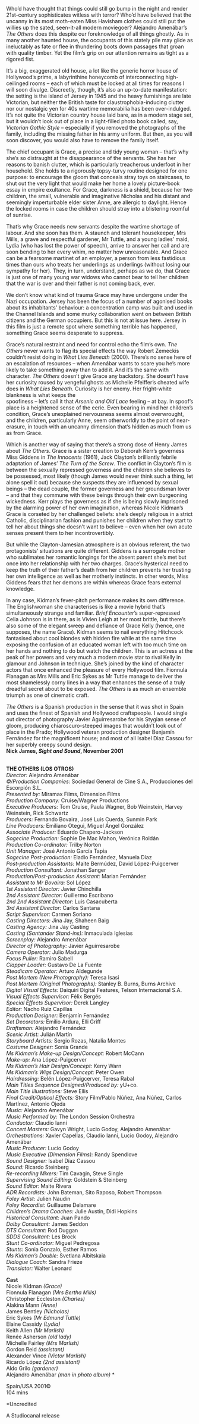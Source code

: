 

Who’d have thought that things could still go bump in the night and render 21st-century sophisticates witless with terror? Who’d have believed that the uncanny in its most moth-eaten Miss Havisham clothes could still put the willies up the sated, seen-it-all modern moviegoer? Alejandro Amenábar’s  
_The Others_ does this despite our foreknowledge of all things ghostly. As in many another haunted house, the occupants of this stately pile may glide as ineluctably as fate or flee in thundering boots down passages that groan with quality timber. Yet the film’s grip on our attention remains as tight as a rigored fist.

It’s a big, exaggerated old house, a lot like the generic horror house of Hollywood’s prime, a labyrinthine honeycomb of interconnecting high-ceilinged rooms – each of which must be locked at all times for reasons I will soon divulge. Discreetly, though, it’s also an up-to-date manifestation: the setting is the island of Jersey in 1945 and the heavy furnishings are late Victorian, but neither the British taste for claustrophobia-inducing clutter nor our nostalgic yen for 40s wartime memorabilia has been over-indulged. It’s not quite the Victorian country house laid bare, as in a modern stage set, but it wouldn’t look out of place in a light-filled photo book called, say, _Victorian Gothic Style_ – especially if you removed the photographs of the family, including the missing father in his army uniform. But then, as you will soon discover, you would also have to remove the family itself.

The chief occupant is Grace, a precise and tidy young woman – that’s why she’s so distraught at the disappearance of the servants. She has her reasons to banish clutter, which is particularly treacherous underfoot in her household. She holds to a rigorously topsy-turvy routine designed for one purpose: to encourage the gloom that conceals stray toys on staircases, to shut out the very light that would make her home a lovely picture-book essay in empire exultance. For Grace, darkness is a shield, because her two children, the small, vulnerable and imaginative Nicholas and his distant and seemingly imperturbable elder sister Anne, are allergic to daylight. Hence the locked rooms in case the children should stray into a blistering roomful of sunrise.

That’s why Grace needs new servants despite the wartime shortage of labour. And she soon has them. A staunch and tolerant housekeeper, Mrs Mills, a grave and respectful gardener, Mr Tuttle, and a young ladies’ maid, Lydia (who has lost the power of speech), arrive to answer her call and are soon bending to her every whim, no matter how unreasonable. And Grace can be a fearsome martinet of an employer, a person from less fastidious times than ours who treats her underlings as underlings (without losing our sympathy for her). They, in turn, understand, perhaps as we do, that Grace is just one of many young war widows who cannot bear to tell her children that the war is over and their father is not coming back, ever.

We don’t know what kind of trauma Grace may have undergone under the Nazi occupation. Jersey has been the focus of a number of agonised books about its inhabitants’ behaviour: a concentration camp was built and used in the Channel Islands and some murky collaboration went on between British citizens and the German occupiers. But this is not at issue here. Jersey in this film is just a remote spot where something terrible has happened, something Grace seems desperate to suppress.

Grace’s natural restraint and need for control echo the film’s own. _The Others_ never wants to flag its special effects the way Robert Zemeckis couldn’t resist doing in _What Lies Beneath_ (2000). There’s no sense here of an escalation of resources – when Amenábar wants to scare you he’s more likely to take something away than to add it. And it’s the same with character. _The Others_ doesn’t give Grace any backstory. She doesn’t have her curiosity roused by vengeful ghosts as Michelle Pfeiffer’s cheated wife does in _What Lies Beneath_. Curiosity is her enemy. Her fright-white blankness is what keeps the  
spoofiness – let’s call it that _Arsenic and Old Lace_ feeling – at bay. In spoof’s place is a heightened sense of the eerie. Even bearing in mind her children’s condition, Grace’s unexplained nervousness seems almost overwrought, and the children, particularly Anne, seem otherworldly to the point of near-erasure, in touch with an uncanny dimension that’s hidden as much from us as  from Grace.

Which is another way of saying that there’s a strong dose of Henry James about _The Others_. Grace is a sister creation to Deborah Kerr’s governess Miss Giddens in _The Innocents_ (1961), Jack Clayton’s brilliantly febrile adaptation of James’ _The Turn of the Screw_. The conflict in Clayton’s film is between the sexually repressed governess and the children she believes to be possessed, most likely (though James would never think such a thing, let alone spell it out) because she suspects they are influenced by sexual beings – the dead couple, the former governess and her groundsman lover – and that they commune with these beings through their own burgeoning wickedness. Kerr plays the governess as if she is being slowly imprisoned by the alarming power of her own imagination, whereas Nicole Kidman’s Grace is corseted by her challenged beliefs: she’s deeply religious in a strict Catholic, disciplinarian fashion and punishes her children when they start to tell her about things she doesn’t want to believe – even when her own acute senses present them to her incontrovertibly.

But while the Clayton-Jamesian atmosphere is an obvious referent, the two protagonists’ situations are quite different. Giddens is a surrogate mother who sublimates her romantic longings for the absent parent she’s met but once into her relationship with her two charges. Grace’s hysterical need to keep the truth of their father’s death from her children prevents her trusting her own intelligence as well as her motherly instincts. In other words, Miss Giddens fears that her demons are within whereas Grace fears external knowledge.

In any case, Kidman’s fever-pitch performance makes its own difference. The Englishwoman she characterises is like a movie hybrid that’s simultaneously strange and familiar. _Brief Encounter_’s super-repressed Celia Johnson is in there, as is Vivien Leigh at her most brittle, but there’s also some of the elegant sweep and defiance of Grace Kelly (hence, one supposes, the name Grace). Kidman seems to nail everything Hitchcock fantasised about cool blondes with hidden fire while at the same time exposing the confusion of an educated woman left with too much time on her hands and nothing to do but watch the children. This is an actress at the peak of her powers and very much a modern movie star to rival Kelly in glamour and Johnson in technique. She’s joined by the kind of character actors that once enhanced the pleasure of every Hollywood film. Fionnula Flanagan as Mrs Mills and Eric Sykes as Mr Tuttle manage to deliver the most shamelessly corny lines in a way that enhances the sense of a truly dreadful secret about to be exposed. _The Others_ is as much an ensemble triumph as one of cinematic craft.

_The Others_ is a Spanish production in the sense that it was shot in Spain and uses the finest of Spanish and Hollywood craftspeople. I would single out director of photography Javier Aguirresarobe for his Stygian sense of gloom, producing chiaroscuro-steeped images that wouldn’t look out of place in the Prado; Hollywood veteran production designer Benjamín Fernández for the magnificent house; and most of all Isabel Diaz Cassou for her superbly creepy sound design.  
**Nick James, _Sight and Sound_, November 2001**
<br><br>

**THE OTHERS (LOS OTROS)**  
_Director:_ Alejandro Amenábar  
_©/Production Companies:_  Sociedad General de Cine S.A.,  Producciones del Escorpión S.L.  
_Presented by:_ Miramax Films, Dimension Films  
_Production Company:_ Cruise/Wagner Productions  
_Executive Producers:_ Tom Cruise, Paula Wagner, Bob Weinstein, Harvey Weinstein, Rick Schwartz  
_Producers:_ Fernando Bovaira, José Luis Cuerda, Sunmin Park  
_Line Producers:_ Emiliano Otegui,  Miguel Ángel González  
_Associate Producer:_ Eduardo Chapero-Jackson  
_Sogecine Production:_ Sophie De Mac Mahon,  Verónica Roldán  
_Production Co-ordinator:_ Trilby Norton  
_Unit Manager:_ José Antonio García Tapia  
_Sogecine Post-production:_ Eladio Fernández, Manuela Díaz  
_Post-production Assistants:_ Maite Bermúdez,  David López-Puigcerver  
_Production Consultant:_ Jonathan Sanger  
_Production/Post-production Assistant:_  Marian Fernández  
_Assistant to Mr Bovaira:_ Sol López  
_1st Assistant Director:_ Javier Chinchilla  
_2nd Assistant Director:_ Guillermo Escribano  
_2nd 2nd Assistant Director:_ Luis Casacuberta  
_3rd Assistant Director:_ Carlos Santana  
_Script Supervisor:_ Carmen Soriano  
_Casting Directors:_ Jina Jay, Shaheen Baig  
_Casting Agency:_ Jina Jay Casting  
_Casting (Santander Stand-ins):_ Inmaculada Iglesias  
_Screenplay:_ Alejandro Amenábar  
_Director of Photography:_ Javier Aguirresarobe  
_Camera Operator:_ Julio Madurga  
_Focus Puller:_ Ramiro Sabell  
_Clapper Loader:_ Gustavo De La Fuente  
_Steadicam Operator:_ Arturo Aldegunde  
_Post Mortem (New Photography):_ Teresa Isasi  
_Post Mortem (Original Photographs):_ Stanley B. Burns, Burns Archive  
_Digital Visual Effects:_ Daiquiri Digital Features, Telson Internacional S.A.  
_Visual Effects Supervisor:_ Félix Bergés  
_Special Effects Supervisor:_ Derek Langley  
_Editor:_ Nacho Ruiz Capillas  
_Production Designer:_ Benjamín Fernández  
_Set Decorators:_ Emilio Ardura, Elli Griff  
_Draftsman:_ Alejandro Fernández  
_Scenic Artist:_ Julián Martín  
_Storyboard Artists:_ Sergio Rozas, Natalia Montes  
_Costume Designer:_ Sonia Grande  
_Ms Kidman’s Make-up Design/Concept:_  Robert McCann  
_Make-up:_ Ana López-Puigcerver  
_Ms Kidman’s Hair Design/Concept:_ Kerry Warn  
_Ms Kidman’s Wigs Design/Concept:_ Peter Owen  
_Hairdressing:_ Belén López-Puigcerver,  Teresa Rabal  
_Main Titles Sequence Designed/Produced by:_ yU+co.  
_Main Title Illustrations:_ Steve Ellis  
_Final Credit/Optical Effects:_  Story Film/Pablo Núñez, Ana Núñez, Carlos Martínez, Antonio Ojeda  
_Music:_ Alejandro Amenábar  
_Music Performed by:_  The London Session Orchestra  
_Conductor:_ Claudio Ianni  
_Concert Masters:_ Gavyn Wright, Lucio Godoy, Alejandro Amenábar  
_Orchestrations:_ Xavier Capellas, Claudio Ianni, Lucio Godoy, Alejandro Amenábar  
_Music Producer:_ Lucio Godoy  
_Music Executive (Dimension Films):_  Randy Spendlove  
_Sound Designer:_ Isabel Díaz Cassou  
_Sound:_ Ricardo Steinberg  
_Re-recording Mixers:_ Tim Cavagin, Steve Single  
_Supervising Sound Editing:_ Goldstein & Steinberg  
_Sound Editor:_ Maite Rivera  
_ADR Recordists:_ John Bateman, Sito Raposo, Robert Thompson  
_Foley Artist:_ Julien Naudin  
_Foley Recordist:_ Guillaume Delamare  
_Children’s Drama Coaches:_ Julie Austin,  Didi Hopkins  
_Historical Consultant:_ Juan Pando  
_Dolby Consultant:_ James Seddon  
_DTS Consultant:_ Rod Duggan  
_SDDS Consultant:_ Les Brock  
_Stunt Co-ordinator:_ Miguel Pedregosa  
_Stunts:_ Sonia Gonzalo, Esther Ramos  
_Ms Kidman’s Double:_ Svetlana Albitskaia  
_Dialogue Coach:_ Sandra Frieze  
_Translator:_ Walter Leonard  

**Cast**  
Nicole Kidman _(Grace)_  
Fionnula Flanagan _(Mrs Bertha Mills)_  
Christopher Eccleston _(Charles)_  
Alakina Mann _(Anne)_  
James Bentley _(Nicholas)_  
Eric Sykes _(Mr Edmund Tuttle)_  
Elaine Cassidy _(Lydia)_  
Keith Allen _(Mr Marlish)_  
Renée Asherson _(old lady)_  
Michelle Fairley _(Mrs Marlish)_  
Gordon Reid _(assistant)_  
Alexander Vince _(Victor Marlish)_  
Ricardo López _(2nd assistant)_  
Aldo Grilo _(gardener)_  
Alejandro Amenábar _(man in photo album)_ *  

Spain/USA 2001©  
104 mins

*Uncredited

A Studiocanal release
<br><br>
<!--stackedit_data:
eyJoaXN0b3J5IjpbLTEzMjU5MjIxMzldfQ==
-->